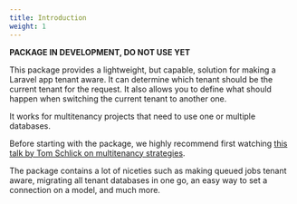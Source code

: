 ```yaml
---
title: Introduction
weight: 1
---
```


**PACKAGE IN DEVELOPMENT, DO NOT USE YET**

This package provides a lightweight, but capable, solution for making a Laravel app tenant aware. It can determine which tenant should be the current tenant for the request. It also allows you to define what should happen when switching the current tenant to another one.

It works for multitenancy projects that need to use one or multiple databases.

Before starting with the package, we highly recommend first watching [this talk by Tom Schlick on multitenancy strategies](https://tomschlick.com/2017/07/25/laracon-2017-multi-tenancy-talk/).

The package contains a lot of niceties such as making queued jobs tenant aware, migrating all tenant databases in one go, an easy way to set a connection on a model, and much more.
